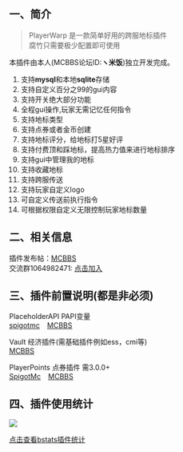 ## 一、简介
> PlayerWarp 是一款简单好用的跨服地标插件  
> 腐竹只需要极少配置即可使用

本插件由本人(MCBBS论坛ID:**ヽ米饭**)独立开发完成。

1. 支持**mysql**和本地**sqlite**存储
2. 支持自定义百分之99的gui内容
3. 支持开关绝大部分功能
4. 全程gui操作,玩家无需记忆任何指令
5. 支持地标类型
6. 支持点券或者金币创建
7. 支持地标评分，给地标打5星好评
8. 支持付费顶和踩地标，提高热力值来进行地标排序
9. 支持gui中管理我的地标
10. 支持收藏地标
11. 支持跨服传送
12. 支持玩家自定义logo
13. 可自定义传送前执行指令
14. 可根据权限自定义无限控制玩家地标数量

## 二、相关信息
插件发布帖：[MCBBS](https://www.mcbbs.net/thread-1369714-1-1.html)  
交流群1064982471: [点击加入](https://jq.qq.com/?_wv=1027&k=5sxTf8u)

## 三、插件前置说明(都是非必须)

PlaceholderAPI PAPI变量  
[spigotmc](https://www.spigotmc.org/resources/placeholderapi.6245/) &ensp;
[MCBBS](https://www.mcbbs.net/thread-1216863-1-1.html)

Vault 经济插件(需基础插件例如ess，cmi等)  
[MCBBS](https://www.mcbbs.net/thread-1229697-1-1.html)

PlayerPoints 点券插件 需3.0.0+    
[SpigotMc](https://www.spigotmc.org/resources/playerpoints.80745/) &ensp;
[MCBBS](https://www.mcbbs.net/thread-1296992-1-1.html)

## 四、插件使用统计

![](https://bstats.org/signatures/bukkit/PlayerWarp.svg)

[点击查看bstats插件统计](https://bstats.org/plugin/bukkit/PlayerWarp/15977)